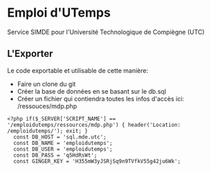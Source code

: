# Emploi d'UTemps
Service SIMDE pour l'Université Technologique de Compiègne (UTC)

## L'Exporter
Le code exportable et utilisable de cette manière:
 - Faire un clone du git
 - Créer la base de données en se basant sur le db.sql
 - Créer un fichier qui contiendra toutes les infos d'accès ici: /ressouces/mdp.php
```
<?php if($_SERVER['SCRIPT_NAME'] == '/emploidutemps/ressources/mdp.php') { header('Location: /emploidutemps/'); exit; }
  const DB_HOST = 'sql.mde.utc';
  const DB_NAME = 'emploidutemps';
  const DB_USER = 'emploidutemps';
  const DB_PASS = 'q5HdRsWt';
  const GINGER_KEY = 'H355mW3yJSRjSq9n9TVfkV55g42ju6Wk';
```
